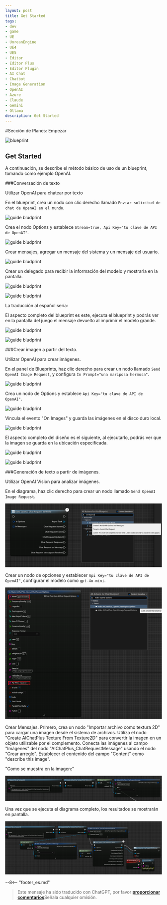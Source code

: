 ```yaml
---
layout: post
title: Get Started
tags:
- dev
- game
- UE
- UnreanEngine
- UE4
- UE5
- Editor
- Editor Plus
- Editor Plugin
- AI Chat
- Chatbot
- Image Generation
- OpenAI
- Azure
- Claude
- Gemini
- Ollama
description: Get Started
---
```


<meta property="og:title" content="UE 插件 AIChatPlus 使用说明 - 蓝图篇 - Get Started" />

#Sección de Planes: Empezar

![blueprint](assets/img/2024-ue-aichatplus/blueprint.png)

## Get Started

A continuación, se describe el método básico de uso de un blueprint, tomando como ejemplo OpenAI.

###Conversación de texto

Utilizar OpenAI para chatear por texto

En el blueprint, crea un nodo con clic derecho llamado `Enviar solicitud de chat de OpenAI en el mundo`.

![guide bludprint](assets/img/2024-ue-aichatplus/guide_openai_blueprint_1.png)

Crea el nodo Options y establece `Stream=true, Api Key="tu clave de API de OpenAI"`.

![guide bludprint](assets/img/2024-ue-aichatplus/guide_openai_blueprint_2.png)

Crear mensajes, agregar un mensaje del sistema y un mensaje del usuario.

![guide bludprint](assets/img/2024-ue-aichatplus/guide_blueprint_4.png)

Crear un delegado para recibir la información del modelo y mostrarla en la pantalla.

![guide bludprint](assets/img/2024-ue-aichatplus/guide_blueprint_5.png)

![guide bludprint](assets/img/2024-ue-aichatplus/guide_blueprint_6.png)

La traducción al español sería:

El aspecto completo del blueprint es este, ejecuta el blueprint y podrás ver en la pantalla del juego el mensaje devuelto al imprimir el modelo grande.

![guide bludprint](assets/img/2024-ue-aichatplus/guide_openai_blueprint_3.png)

![guide bludprint](assets/img/2024-ue-aichatplus/guide_openai_blueprint_4.png)

###Crear imagen a partir del texto.

Utilizar OpenAI para crear imágenes.

En el panel de Blueprints, haz clic derecho para crear un nodo llamado `Send OpenAI Image Request`, y configura `In Prompt="una mariposa hermosa"`.

![guide bludprint](assets/img/2024-ue-aichatplus/guide_openai_image_blueprint_1.png)

Crea un nodo de Options y establece `Api Key="tu clave de API de OpenAI"`.

![guide bludprint](assets/img/2024-ue-aichatplus/guide_openai_image_blueprint_2.png)

Vincula el evento "On Images" y guarda las imágenes en el disco duro local.

![guide bludprint](assets/img/2024-ue-aichatplus/guide_openai_image_blueprint_3.png)

El aspecto completo del diseño es el siguiente, al ejecutarlo, podrás ver que la imagen se guarda en la ubicación especificada.

![guide bludprint](assets/img/2024-ue-aichatplus/guide_openai_image_blueprint_4.png)

![guide bludprint](assets/img/2024-ue-aichatplus/guide_openai_image_blueprint_5.png)

###Generación de texto a partir de imágenes.

Utilizar OpenAI Vision para analizar imágenes.

En el diagrama, haz clic derecho para crear un nodo llamado `Send OpenAI Image Request`.

![guide bludprint](assets/img/2024-ue-aichatplus/usage/blueprint/getstarted_vision_1.png)

Crear un nodo de opciones y establecer `Api Key="tu clave de API de OpenAI"`, configurar el modelo como `gpt-4o-mini`.

![guide bludprint](assets/img/2024-ue-aichatplus/usage/blueprint/getstarted_vision_2.png)

Crear Mensajes.
Primero, crea un nodo "Importar archivo como textura 2D" para cargar una imagen desde el sistema de archivos.
Utiliza el nodo "Create AIChatPlus Texture From Texture2D" para convertir la imagen en un objeto utilizable por el complemento.
Conecta las imágenes al campo "Imágenes" del nodo "AIChatPlus_ChatRequestMessage" usando el nodo "Crear arreglo".
Establecer el contenido del campo "Content" como "describe this image".

"Como se muestra en la imagen:"

![guide bludprint](assets/img/2024-ue-aichatplus/usage/blueprint/getstarted_vision_3.png)

Una vez que se ejecuta el diagrama completo, los resultados se mostrarán en pantalla.

![guide bludprint](assets/img/2024-ue-aichatplus/usage/blueprint/getstarted_vision_4.png)

--8<-- "footer_es.md"


> Este mensaje ha sido traducido con ChatGPT, por favor [**proporcionar comentarios**](https://github.com/disenone/wiki_blog/issues/new)Señala cualquier omisión. 
